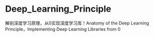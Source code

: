 # Deep_Learning_Principle
解剖深度学习原理，从0实现深度学习库！Anatomy of the Deep Learning Principle，Implementing Deep Learning Libraries from 0
